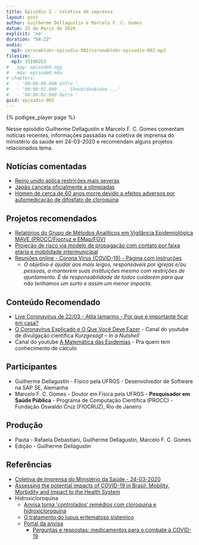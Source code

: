 ```yaml
---
title: Episódio 2 - Coletiva de imprensa
layout: post
author: Guilherme Dellagustin e Marcelo F. C. Gomes
datum: 25 de Março de 2020
explicit: 'no'
duration: "54:22"
audio:
  mp3: coronablobr-episodio-002/coronablobr-episodio-002.mp3
filesize:
  mp3: 33190253
#   ogg: episode0.ogg
#   m4a: episode0.m4a
# chapters:
#   - '00:00:00.000 Intro.'
#   - '00:00:01.000 ... Shoubidoubidoo ...'
#   - '00:00:02.000 Outro.'
guid: episodio-002
---
```


{% podigee_player page %}

Nesse episódio Guilherme Dellagustin e Marcelo F. C. Gomes comentam notícias recentes, informações passadas na coletiva de imprensa do ministério da saúde em 24-03-2020 e recomendam alguns projetos relacionados tema.

## Notícias comentadas

- [Reino unido aplica restrições mais severas](https://youtu.be/vJycNmK7KPk)
- [Japão cancela oficialmente a olimpiadas](https://news.un.org/en/story/2020/03/1060082)
- [Homen de cerca de 60 anos morre devido a efeitos adversos por automedicação de difosfato de cloroquina](http://bannerhealth.mediaroom.com/chloroquinephosphate)

## Projetos recomendados

- [Relatórios do Grupo de Métodos Analíticos em Vigilância Epidemiológica MAVE (PROCC/Fiocruz e EMap/FGV)](https://gitlab.procc.fiocruz.br/mave/repo)
- [Projeção de risco via modelo de propagação com contato por faixa etária e mobilidade intermunicipal](https://covid-19-risk.github.io/map/brazil/pt)
- [Reuniões online - Corona Vírus (COVID-19) - Página com instruções](https://coronabr.github.io/reunioes-online)
  - _O objetivo é ajudar aos mais leigos, responsáveis por igrejas e/ou pessoas, a manterem suas instituições mesmo com restrições de ajuntamento. É de responsabilidade de todos cuidarem para que não tenhamos um surto e assim um menor impacto._

## Conteúdo Recomendado

- [Live Coronavírus de 22/03 - Atila Iamarino - Por que é importante ficar em casa?](https://youtu.be/HXmt0j1gtDU)
- [O Coronavírus Explicado e O Que Você Deve Fazer](https://youtu.be/BtN-goy9VOY) - Canal do youtube de divulgação científica _Kurzgesagt – In a Nutshell_
- Canal do youtube [A Matemática das Epidemias](https://www.youtube.com/channel/UCZFllLoI5kB4o_6w59YVzAA) - Pra quem tem conhecimento de cálculo

## Participantes

* Guilherme Dellagustin - Físico pela UFRGS - Desenvolvedor de Software na SAP SE, Alemanha
* Marcelo F. C. Gomes - Doutor em Física pela UFRGS - **Pesquisador em Saúde Pública** - Programa de Computação Científica (PROCC) - Fundação Oswaldo Cruz (FIOCRUZ), Rio de Janeiro

## Produção

* Pauta - Rafaela Debastiani, Guilherme Dellagustin, Marcelo F. C. Gomes
* Edição - Guilherme Dellagustin

## Referências

- [Coletiva de Imprensa do Ministério da Saúde - 24-03-2020](https://youtu.be/HOfMW-K105k)
- [Assessing the potential impacts of COVID-19 in Brasil: Mobility, Morbidity and Impact to the Health System](https://www.medrxiv.org/content/10.1101/2020.03.19.20039131v1)
- Hidroxicloroquina
  - [Anvisa torna 'controlados' remédios com cloroquina e hidroxicloroquina](https://saude.estadao.com.br/noticias/geral,anvisa-torna-controlados-remedios-com-cloroquina-e-hidroxicloroquina,70003242686)
  - [O tratamento do lupus eritematoso sistemico](https://www.reumatologia.org.br/orientacoes-ao-paciente/o-tratamento-do-lupus-eritematoso-sistemico/)
  - [Portal da anvisa](http://portal.anvisa.gov.br/noticias?p_p_id=101_INSTANCE_FXrpx9qY7FbU&p_p_col_id=column-2&p_p_col_pos=1&p_p_col_count=2&_101_INSTANCE_FXrpx9qY7FbU_groupId=219201&_101_INSTANCE_FXrpx9qY7FbU_urlTitle=hidroxicloroquina-vira-produto-controlado&_101_INSTANCE_FXrpx9qY7FbU_struts_action=%2Fasset_publisher%2Fview_content&_101_INSTANCE_FXrpx9qY7FbU_assetEntryId=5818322&_101_INSTANCE_FXrpx9qY7FbU_type=content)
    - [Perguntas e respostas: medicamentos para o combate à COVID-19](http://portal.anvisa.gov.br/documents/219201/4340788/Perguntas+e+respostas_COVID+19+Ascom.pdf/f2819214-f3f1-45db-9a42-de858593d098)